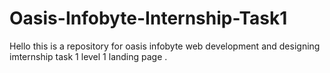 # Oasis-Infobyte-Internship-Task1
Hello this is a repository for oasis infobyte web development and designing imternship task 1 level 1 landing page .
